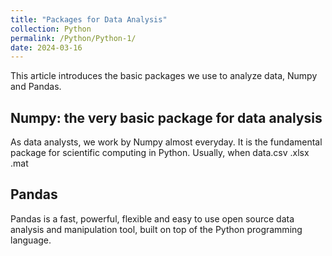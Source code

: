 ```yaml
---
title: "Packages for Data Analysis"
collection: Python
permalink: /Python/Python-1/
date: 2024-03-16
---
```


This article introduces the basic packages we use to analyze  data, Numpy and Pandas.

## Numpy: the very basic package for data analysis 

As data analysts, we work by Numpy almost everyday. 
It is the fundamental package for scientific computing in Python.
Usually, when data.csv .xlsx .mat

## Pandas

Pandas is a fast, powerful, flexible and easy to use open source data analysis and manipulation tool,
built on top of the Python programming language.